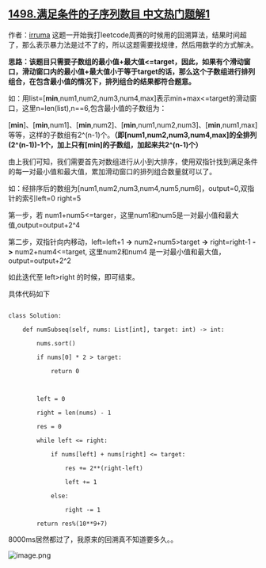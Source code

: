 ## [1498.满足条件的子序列数目 中文热门题解1](https://leetcode.cn/problems/number-of-subsequences-that-satisfy-the-given-sum-condition/solutions/100000/python-pai-xu-shuang-zhi-zhen-by-irruma)

作者：[irruma](https://leetcode.cn/u/irruma)
这题一开始我打leetcode周赛的时候用的回溯算法，结果时间超了，那么表示暴力法是过不了的，所以这题需要找规律，然后用数学的方式解决。

**思路：该题目只需要子数组的最小值+最大值<=target，因此，如果有个滑动窗口，滑动窗口内的最小值+最大值小于等于target的话，那么这个子数组进行排列组合，在包含最小值的情况下，排列组合的结果都符合题意。**

如：用list=[**min**,num1,num2,num3,num4,max]表示min+max<=target的滑动窗口，这里n=len(list),n==6,包含最小值的子数组为：
[**min**]、[**min**,num1]、[**min**,num2]、[**min**,num1,num2,num3]、[**min**,num1,max]等等，这样的子数组有2^(n-1)个。**（即[num1,num2,num3,num4,max]的全排列(2^(n-1))-1个，加上只有[min]的子数组，加起来共2^(n-1)个）**

由上我们可知，我们需要首先对数组进行从小到大排序，使用双指针找到满足条件的每一对最小值和最大值，累加滑动窗口的排列组合数量就可以了。

如：经排序后的数组为[num1,num2,num3,num4,num5,num6]，output=0,双指针的索引left=0  right=5

第一步，若 num1+num5<=targer，这里num1和num5是一对最小值和最大值,output=output+2^4

第二步，双指针向内移动，left=left+1 **->** num2+num5>target **->** right=right-1 **->** num2+num4<=target, 这里num2和num4 是一对最小值和最大值， output=output+2^2

如此迭代至 left>right 的时候，即可结束。


具体代码如下
```
class Solution:
    def numSubseq(self, nums: List[int], target: int) -> int:
        nums.sort()
        if nums[0] * 2 > target:
            return 0
            
        left = 0
        right = len(nums) - 1
        res = 0
        while left <= right:
            if nums[left] + nums[right] <= target:
                res += 2**(right-left)
                left += 1
            else:
                right -= 1
        return res%(10**9+7)
```

8000ms居然都过了，我原来的回溯真不知道要多久。。

![image.png](https://pic.leetcode-cn.com/cd51532ca49d14e20fe46b835fb311f22e633a6fc8c4d68b4184f0fd3b63a369-image.png)

